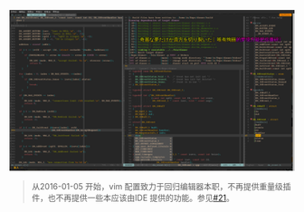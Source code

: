 ![Vim](screenshots/vim.png?raw=true)

> 从2016-01-05 开始，vim 配置致力于回归编辑器本职，不再提供重量级插件，也不再提供一些本应该由IDE 提供的功能。参见[#21](https://github.com/Arondight/profile/issues/21)。
